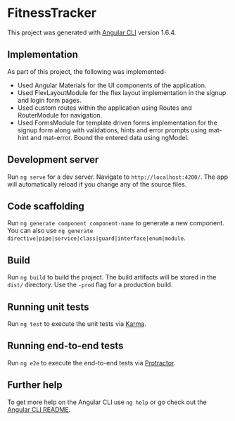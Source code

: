 # FitnessTracker

This project was generated with [Angular CLI](https://github.com/angular/angular-cli) version 1.6.4.

## Implementation
As part of this project, the following was implemented-
* Used Angular Materials for the UI components of the application.
* Used FlexLayoutModule for the flex layout implementation in the signup and login form pages.
* Used custom routes within the application using Routes and RouterModule for navigation.
* Used FormsModule for template driven forms implementation for the signup form along with validations, hints and error prompts using mat-hint and mat-error. Bound the entered data using ngModel.

## Development server

Run `ng serve` for a dev server. Navigate to `http://localhost:4200/`. The app will automatically reload if you change any of the source files.

## Code scaffolding

Run `ng generate component component-name` to generate a new component. You can also use `ng generate directive|pipe|service|class|guard|interface|enum|module`.

## Build

Run `ng build` to build the project. The build artifacts will be stored in the `dist/` directory. Use the `-prod` flag for a production build.

## Running unit tests

Run `ng test` to execute the unit tests via [Karma](https://karma-runner.github.io).

## Running end-to-end tests

Run `ng e2e` to execute the end-to-end tests via [Protractor](http://www.protractortest.org/).

## Further help

To get more help on the Angular CLI use `ng help` or go check out the [Angular CLI README](https://github.com/angular/angular-cli/blob/master/README.md).
